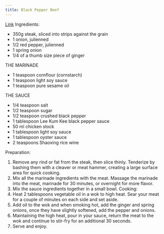 ```yaml
---
title: Black Pepper Beef
---
```


[Link](https://schoolofwok.co.uk/tips-and-recipes/black-pepper-beef)
Ingredients:
- 350g steak, sliced into strips against the grain
- 1 onion, julienned
- 1/2 red pepper, julienned
- 1 spring onion
- 1/4 of a thumb size piece of ginger

THE MARINADE
- 1 teaspoon cornflour (cornstarch)
- 1 teaspoon light soy sauce
- 1 teaspoon pure sesame oil

THE SAUCE
- 1/4 teaspoon salt
- 1/2 teaspoon sugar
- 1/2 teaspoon crushed black pepper
- 1 tablespoon Lee Kum Kee black pepper sauce
- 50 ml chicken stock
- 1 tablespoon light soy sauce
- 1 tablespoon oyster sauce
- 2 teaspoons Shaoxing rice wine

Preparation:
1) Remove any rind or fat from the steak, then slice thinly. Tenderize by bashing them with a cleaver or meat hammer, creating a large surface area for quick cooking.
2) Mix all the marinade ingredients with the meat. Massage the marinade into the meat, marinade for 30 minutes, or overnight for more flavor.
3) Mix the sauce ingredients together in a small bowl.
Cooking:
1) Heat 2 tablespoons vegetable oil in a wok to high heat. Sear your meat for a couple of minutes on each side and set aside.
2) Add oil to the wok and when smoking hot, add the ginger and spring onions, once they have slightly softened, add the pepper and onions.
3) Maintaining the high heat, pour in your sauce, return the meat to the wok and continue to stir-fry for an additional 30 seconds.
4) Serve and enjoy.
